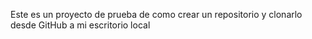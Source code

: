Este es un proyecto de prueba de como crear un repositorio y clonarlo desde GitHub a mi escritorio local